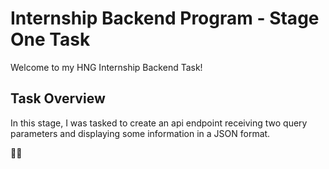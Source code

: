 # **Internship Backend Program - Stage One Task**

Welcome to my HNG Internship Backend Task!

## **Task Overview**

In this stage, I was tasked to create an api endpoint receiving two query parameters and displaying some information in a JSON format.

🚀🌟
